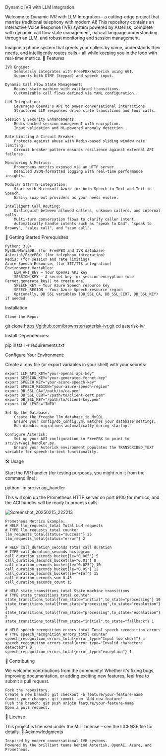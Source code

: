Dynamic IVR with LLM Integration

Welcome to Dynamic IVR with LLM Integration – a cutting-edge project that marries traditional telephony with modern AI! This repository contains an Interactive Voice Response (IVR) system powered by Asterisk, complete with dynamic call flow state management, natural language understanding through an LLM, and robust monitoring and session management.

Imagine a phone system that greets your callers by name, understands their needs, and intelligently routes calls – all while keeping you in the loop with real-time metrics.
🚀 Features

    IVR Engine:
        Seamlessly integrates with FreePBX/Asterisk using AGI.
        Supports both DTMF (keypad) and speech input.

    Dynamic Call Flow State Management:
        Robust state machine with validated transitions.
        Customizable call flows defined via YAML configuration.

    LLM Integration:
        Leverages OpenAI's API to power conversational interactions.
        Structured LLM responses drive state transitions and tool calls.

    Session & Security Enhancements:
        Redis-backed session management with encryption.
        Input validation and ML-powered anomaly detection.

    Rate Limiting & Circuit Breaker:
        Protects against abuse with Redis-based sliding window rate limiting.
        Circuit breaker pattern ensures resilience against external API failures.

    Monitoring & Metrics:
        Prometheus metrics exposed via an HTTP server.
        Detailed JSON-formatted logging with real-time performance insights.

    Modular STT/TTS Integration:
        Start with Microsoft Azure for both Speech-to-Text and Text-to-Speech.
        Easily swap out providers as your needs evolve.

    Intelligent Call Routing:
        Distinguish between allowed callers, unknown callers, and internal calls.
        Multi-turn conversation flows to clarify caller intent.
        Automatically handle intents such as "speak to Dad", "speak to Browny", "sales call", and "scam call".

🎉 Getting Started
Prerequisites

    Python: 3.8+
    MySQL/MariaDB: (for FreePBX and IVR database)
    Asterisk/FreePBX: (for telephony integration)
    Redis: (for session and rate limiting)
    Azure Speech Resource: (for STT/TTS integration)
    Environment Variables:
        LLM_API_KEY – Your OpenAI API key
        SESSION_KEY – A secret key for session encryption (use Fernet.generate_key() to create one)
        SPEECH_KEY – Your Azure Speech resource key
        SPEECH_REGION – Your Azure Speech resource region
        Optionally, DB SSL variables (DB_SSL_CA, DB_SSL_CERT, DB_SSL_KEY) if needed

Installation

    Clone the Repo:

git clone https://github.com/brownster/asterisk-ivr.git
cd asterisk-ivr

Install Dependencies:

pip install -r requirements.txt

Configure Your Environment:

Create a .env file (or export variables in your shell) with your secrets:

    export LLM_API_KEY="your-openai-api-key"
    export SESSION_KEY="your-generated-fernet-key"
    export SPEECH_KEY="your-azure-speech-key"
    export SPEECH_REGION="your-azure-speech-region"
    export DB_SSL_CA="/path/to/ca.pem"
    export DB_SSL_CERT="/path/to/client-cert.pem"
    export DB_SSL_KEY="/path/to/client-key.pem"
    export LOG_LEVEL="INFO"

    Set Up the Database:
        Create the freepbx_llm database in MySQL.
        Ensure your config/db_config.yml matches your database settings.
        Run Alembic migrations automatically during startup.

    Configure Asterisk:
        Set up your AGI configuration in FreePBX to point to src/ivr/agi_handler.py.
        Ensure your Asterisk environment populates the TRANSCRIBED_TEXT variable for speech-to-text functionality.

🛠 Usage

Start the IVR handler (for testing purposes, you might run it from the command line):

python -m src.ivr.agi_handler

This will spin up the Prometheus HTTP server on port 9100 for metrics, and the AGI handler will be ready to process calls.

![Screenshot_20250215_222213](https://github.com/user-attachments/assets/4c757166-a19e-49e5-891e-2c6bfbca2810)

    Prometheus Metrics Example;
    # HELP llm_requests_total Total LLM requests
    # TYPE llm_requests_total counter
    llm_requests_total{status="success"} 25
    llm_requests_total{status="error"} 2
    
    # HELP call_duration_seconds Total call duration
    # TYPE call_duration_seconds histogram
    call_duration_seconds_bucket{le="0.005"} 5
    call_duration_seconds_bucket{le="0.01"} 8
    call_duration_seconds_bucket{le="0.025"} 10
    call_duration_seconds_bucket{le="0.05"} 12
    call_duration_seconds_bucket{le="+Inf"} 15
    call_duration_seconds_sum 0.45
    call_duration_seconds_count 15
    
    # HELP state_transitions_total State machine transitions
    # TYPE state_transitions_total counter
    state_transitions_total{from_state="initial",to_state="processing"} 10
    state_transitions_total{from_state="processing",to_state="resolution"} 3
    state_transitions_total{from_state="processing",to_state="escalation"} 2
    state_transitions_total{from_state="initial",to_state="fallback"} 1
    
    # HELP speech_recognition_errors_total Total speech recognition errors
    # TYPE speech_recognition_errors_total counter
    speech_recognition_errors_total{error_type="Input too short"} 4
    speech_recognition_errors_total{error_type="Invalid characters detected"} 0
    speech_recognition_errors_total{error_type="exception"} 1



🤝 Contributing

We welcome contributions from the community! Whether it's fixing bugs, improving documentation, or adding exciting new features, feel free to submit a pull request.

    Fork the repository.
    Create a new branch: git checkout -b feature/your-feature-name
    Commit your changes: git commit -am 'Add new feature'
    Push the branch: git push origin feature/your-feature-name
    Open a pull request.

📝 License

This project is licensed under the MIT License – see the LICENSE file for details.
🌟 Acknowledgments

    Inspired by modern conversational IVR systems.
    Powered by the brilliant teams behind Asterisk, OpenAI, Azure, and Prometheus.
